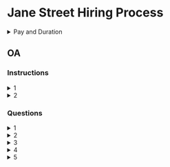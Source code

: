 # Jane Street Hiring Process

<details>
<summary>Pay and Duration</summary>
Pay: HK Dollars 166,666 per month 
    
Duration: 8-10 weeks
</details>

## OA 

### Instructions

<details>
<summary>
1
</summary>
<img src = "./assets/JS-2.jpeg"/>
</details>

<details>
<summary>
2
</summary>
<img src = "./assets/JS-1.jpeg"/>
</details>

### Questions

<details>
<summary>
1
</summary>
<img src = "./assets/JS-3.jpeg"/>
</details>

<details>
<summary>
2
</summary>
<img src = "./assets/JS-4.jpeg"/>
</details>

<details>
<summary>
3
</summary>
<img src = "./assets/JS-5.jpeg"/>
</details>

<details>
<summary>
4
</summary>
<img src = "./assets/JS-6.jpeg"/>
</details>

<details>
<summary>
5
</summary>
<img src = "./assets/JS-7.jpeg"/>
</details>